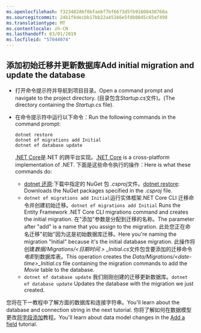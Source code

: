 ```yaml
---
ms.openlocfilehash: f323482d6f8bfaebf7bf6673d5fb91608430760a
ms.sourcegitcommit: 24b1f6decbb17bb22a45166e5fdb0845c65af498
ms.translationtype: MT
ms.contentlocale: zh-CN
ms.lasthandoff: 03/01/2019
ms.locfileid: "57044074"
---
```

## <a name="add-initial-migration-and-update-the-database"></a><span data-ttu-id="5d872-101">添加初始迁移并更新数据库</span><span class="sxs-lookup"><span data-stu-id="5d872-101">Add initial migration and update the database</span></span>

* <span data-ttu-id="5d872-102">打开命令提示符并导航到项目目录。</span><span class="sxs-lookup"><span data-stu-id="5d872-102">Open a command prompt and navigate to the project directory.</span></span> <span data-ttu-id="5d872-103">(目录包含*Startup.cs*文件)。</span><span class="sxs-lookup"><span data-stu-id="5d872-103">(The directory containing the *Startup.cs* file).</span></span>

* <span data-ttu-id="5d872-104">在命令提示符中运行以下命令：</span><span class="sxs-lookup"><span data-stu-id="5d872-104">Run the following commands in the command prompt:</span></span>

  ```console
  dotnet restore
  dotnet ef migrations add Initial
  dotnet ef database update
  ```
  
  <span data-ttu-id="5d872-105">[.NET Core](/dotnet/core/tools/index)是.NET 的跨平台实现。</span><span class="sxs-lookup"><span data-stu-id="5d872-105">[.NET Core](/dotnet/core/tools/index) is a cross-platform implementation of .NET.</span></span> <span data-ttu-id="5d872-106">下面是这些命令执行的操作：</span><span class="sxs-lookup"><span data-stu-id="5d872-106">Here is what these commands do:</span></span>

  * <span data-ttu-id="5d872-107">[dotnet 还原](/dotnet/core/tools/dotnet-restore):下载中指定的 NuGet 包 *.csproj*文件。</span><span class="sxs-lookup"><span data-stu-id="5d872-107">[dotnet restore](/dotnet/core/tools/dotnet-restore): Downloads the NuGet packages specified in the *.csproj* file.</span></span>
  * <span data-ttu-id="5d872-108">`dotnet ef migrations add Initial`运行实体框架.NET Core CLI 迁移命令并创建初始迁移。</span><span class="sxs-lookup"><span data-stu-id="5d872-108">`dotnet ef migrations add Initial` Runs the Entity Framework .NET Core CLI migrations command and creates the initial migration.</span></span> <span data-ttu-id="5d872-109">在"添加"参数是分配到迁移的名称。</span><span class="sxs-lookup"><span data-stu-id="5d872-109">The parameter after "add" is a name that you assign to the migration.</span></span> <span data-ttu-id="5d872-110">此处您正在命名迁移"初始"因为这是初始数据库迁移。</span><span class="sxs-lookup"><span data-stu-id="5d872-110">Here you're naming the migration "Initial" because it's the initial database migration.</span></span> <span data-ttu-id="5d872-111">此操作将创建*数据/Migrations/\<日期时间 > _Initial.cs*文件包含要添加的迁移命令*电影*到数据库表。</span><span class="sxs-lookup"><span data-stu-id="5d872-111">This operation creates the *Data/Migrations/\<date-time>_Initial.cs* file containing the migration commands to add the *Movie* table to the database.</span></span>
  * <span data-ttu-id="5d872-112">`dotnet ef database update`  我们刚刚创建的迁移更新数据库。</span><span class="sxs-lookup"><span data-stu-id="5d872-112">`dotnet ef database update`  Updates the database with the migration we just created.</span></span>

<span data-ttu-id="5d872-113">您将在下一教程中了解方面的数据库和连接字符串。</span><span class="sxs-lookup"><span data-stu-id="5d872-113">You'll learn about the database and connection string in the next tutorial.</span></span> <span data-ttu-id="5d872-114">你将了解如何在数据模型更改[将字段添加](xref:tutorials/first-mvc-app/new-field)教程。</span><span class="sxs-lookup"><span data-stu-id="5d872-114">You'll learn about data model changes in the [Add a field](xref:tutorials/first-mvc-app/new-field) tutorial.</span></span>
